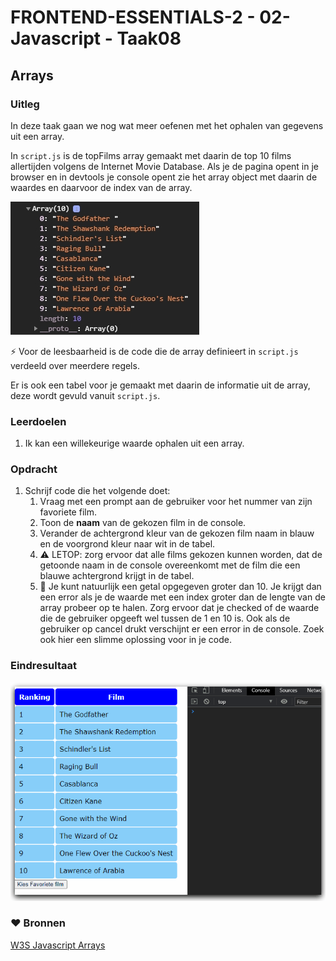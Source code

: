 # FRONTEND-ESSENTIALS-2 - 02-Javascript - Taak08

## Arrays

### Uitleg

In deze taak gaan we nog wat meer oefenen met het ophalen van gegevens uit een array.

In `script.js` is de topFilms array gemaakt met daarin de top 10 films allertijden volgens de Internet Movie Database. Als je de pagina opent in je browser en in devtools je console opent zie het array object met daarin de waardes en daarvoor de index van de array. 

![](img/array-console-log.jpg)

:zap: Voor de leesbaarheid is de code die de array definieert in `script.js` verdeeld over meerdere regels.

Er is ook een tabel voor je gemaakt met daarin de informatie uit de array, deze wordt gevuld vanuit `script.js`.

### Leerdoelen

1. Ik kan een willekeurige waarde ophalen uit een array.

### Opdracht

1. Schrijf code die het volgende doet:
   1. Vraag met een prompt aan de gebruiker voor het nummer van zijn favoriete film.
   2. Toon de **naam** van de gekozen film in de console.
   3. Verander de achtergrond kleur van de gekozen film naam in blauw en de voorgrond kleur naar wit in de tabel.
   4. :warning: LETOP: zorg ervoor dat alle films gekozen kunnen worden, dat de getoonde naam in de console overeenkomt met de film die een blauwe achtergrond krijgt in de tabel.
   5. :rocket: Je kunt natuurlijk een getal opgegeven groter dan 10. Je krijgt dan een error als je de waarde met een index groter dan de lengte van de array probeer op te halen. Zorg ervoor dat je checked of de waarde die de gebruiker opgeeft wel tussen de 1 en 10 is. Ook als de gebruiker op cancel drukt verschijnt er een error in de console. Zoek ook hier een slimme oplossing voor in je code.

### Eindresultaat

![Eindresultaat](img/eindresultaat-topFilms.gif)

### :heart: Bronnen

[W3S Javascript Arrays](https://www.w3schools.com/js/js_arrays.asp)